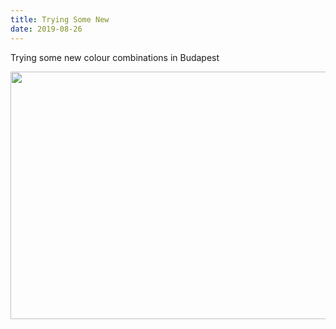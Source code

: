 ```yaml
---
title: Trying Some New
date: 2019-08-26
---
```


<p>Trying some new colour combinations in Budapest </p>
<img src="https://JoshNicholas.micro.blog/uploads/2019/ace77ee05d.jpg" width="600" height="396" alt="" />
